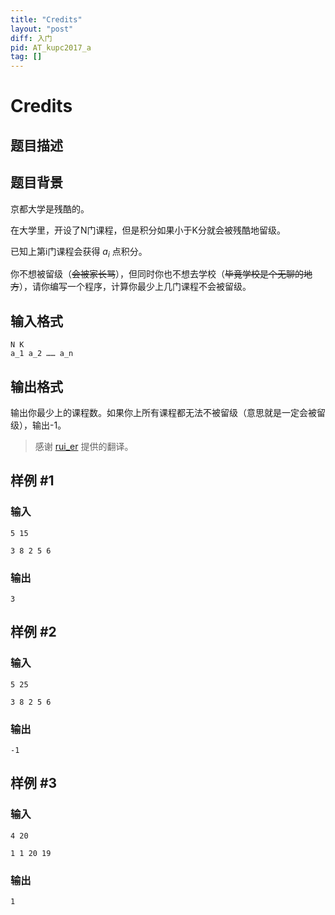 ```yaml
---
title: "Credits"
layout: "post"
diff: 入门
pid: AT_kupc2017_a
tag: []
---
```


# Credits

## 题目描述

## 题目背景

京都大学是残酷的。


在大学里，开设了N门课程，但是积分如果小于K分就会被残酷地留级。

已知上第i门课程会获得 $a_i$ 点积分。

你不想被留级（~~会被家长骂~~），但同时你也不想去学校（~~毕竟学校是个无聊的地方~~），请你编写一个程序，计算你最少上几门课程不会被留级。

## 输入格式

```
N K
a_1 a_2 …… a_n
```

## 输出格式

输出你最少上的课程数。如果你上所有课程都无法不被留级（意思就是一定会被留级），输出-1。

> 感谢 [rui_er](https://www.luogu.org/space/show?uid=122461) 提供的翻译。

## 样例 #1

### 输入

```
5 15
3 8 2 5 6
```

### 输出

```
3
```

## 样例 #2

### 输入

```
5 25
3 8 2 5 6
```

### 输出

```
-1
```

## 样例 #3

### 输入

```
4 20
1 1 20 19
```

### 输出

```
1
```

